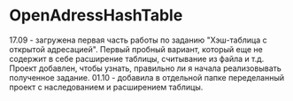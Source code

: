 # OpenAdressHashTable
17.09 - загружена первая часть работы по заданию "Хэш-таблица с открытой адресацией". Первый пробный вариант, который еще не содержит в себе расширение таблицы, считывание из файла и т.д. Проект добавлен, чтобы узнать, правильно ли я начала реализовывать полученное задание.
01.10 - добавила в отдельной папке переделанный проект с наследованием и расширением таблицы.
